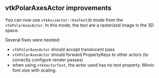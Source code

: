 ## vtkPolarAxesActor improvements

You can now use `vtkAxisActor::UseText3D` mode from the `vtkPolarAxesActor`. In this mode,
the text are a rasterized image in the 3D space.

Several fixes were needed:
 * `vtkPolarAxesActor` should accept translucent pass
 * `vtkPolarAxesActor` should forward PropertyKeys to other actors (to correctly configure render passes)
 * when using `vtkVectorText`, the actor used has no text property. Mimic font size with scaling.
